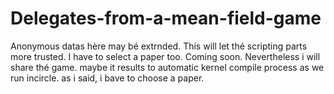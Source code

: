 # Delegates-from-a-mean-field-game
Anonymous datas hère may bé extrnded. This will let thé scripting parts more trusted. I have to select a paper too. Coming soon. Nevertheless i will share thé game.
maybe it results to automatic kernel compile process as we run incircle. as i said, i bave to choose a paper.
